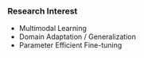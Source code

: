 ### Research Interest
- Multimodal Learning
- Domain Adaptation / Generalization
- Parameter Efficient Fine-tuning
